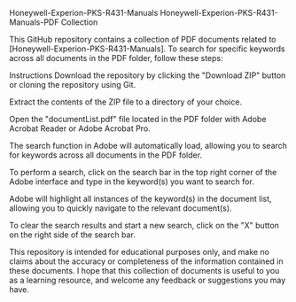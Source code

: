 Honeywell-Experion-PKS-R431-Manuals
Honeywell-Experion-PKS-R431-Manuals-PDF Collection

This GitHub repository contains a collection of PDF documents related to [Honeywell-Experion-PKS-R431-Manuals]. To search for specific keywords across all documents in the PDF folder, follow these steps:

Instructions
Download the repository by clicking the "Download ZIP" button or cloning the repository using Git.

Extract the contents of the ZIP file to a directory of your choice.

Open the "documentList.pdf" file located in the PDF folder with Adobe Acrobat Reader or Adobe Acrobat Pro.

The search function in Adobe will automatically load, allowing you to search for keywords across all documents in the PDF folder.

To perform a search, click on the search bar in the top right corner of the Adobe interface and type in the keyword(s) you want to search for.

Adobe will highlight all instances of the keyword(s) in the document list, allowing you to quickly navigate to the relevant document(s).

To clear the search results and start a new search, click on the "X" button on the right side of the search bar.

This repository is intended for educational purposes only, and make no claims about the accuracy or completeness of the information contained in these documents. I hope that this collection of documents is useful to you as a learning resource, and welcome any feedback or suggestions you may have.
